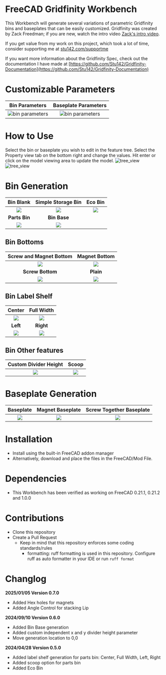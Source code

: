 # FreeCAD Gridfinity Workbench
This Workbench will generate several variations of parametric Gridfinity bins and baseplates that can be easily customized. Gridfinity was created by Zack Freedman; if you are new, watch the intro video [Zack's intro video](https://www.youtube.com/watch?v=ra_9zU-mnl8).

If you get value from my work on this project, which took a lot of time, consider supporting me at [stu142.com/supportme](https://stu142.com/supportme)

If you want more information about the Gridfinity Spec, check out the documentation I have made at [https://github.com/Stu142/Gridfinity-Documentation](https://github.com/Stu142/Gridfinity-Documentation)

# Customizable Parameters
| Bin Parameters | Baseplate Parameters|
|:-----:|:-------:|
|![bin parameters](/Assets/Images/property_view/bin_properties.png)|![bin parameters](/Assets/Images/property_view/baseplate_properties.png)|

# How to Use
Select the bin or baseplate you wish to edit in the feature tree.
Select the Property view tab on the bottom right and change the values. Hit enter or click on the model viewing area to update the model. 
![tree_view](/Assets/Videos/blank_bin_demo.gif)
![tree_view](/Assets/Videos/storage_bin_demo.gif)

# Bin Generation
|Bin Blank | Simple Storage Bin|Eco Bin|
|:-------:|:-------:|:-------:|
| ![](/Assets/Images/Bins/bin_blank.png)|![](/Assets/Images/Bins/simple_storage_bin.png)|![](/Assets/Images/Bins/eco_bin.png)|
|**Parts Bin**|**Bin Base**|
|![](/Assets/Images/Bins/parts_bin.png)|![](/Assets/Images/Bins/bin_base.png)|

## Bin Bottoms
|Screw and Magnet Bottom|Magnet Bottom|
|:-------:|:-------:|
| ![](/Assets/Images/bin_bottoms/screw_magnet_bottom.png)|![](/Assets/Images/bin_bottoms/magnet_bottom.png)|
|**Screw Bottom**|**Plain**|
|![](/Assets/Images/bin_bottoms/screw_bottom.png)|![](/Assets/Images/bin_bottoms/nothing_bottom.png)|

## Bin Label Shelf
|Center|Full Width|
|:-------:|:-------:|
| ![](/Assets/Images/label/center_label.png)|![](/Assets/Images/label/full_width_label.png)|
|**Left**|**Right**|
|![](/Assets/Images/label/left_label.png)|![](/Assets/Images/label/right_label.png)|

## Bin Other features
| Custom Divider Height|Scoop|
|:-------:|:-------:|
| ![](/Assets/Images/divider_height.png)|![](/Assets/Images/scoop.png)|
# Baseplate Generation
|Baseplate | Magnet Baseplate|Screw Together Baseplate|
|:-------:|:-------:|:-------:|
| ![](/Assets/Images/baseplates/baseplate.png)|![](/Assets/Images/baseplates/magnet_baseplate.png)|![](/Assets/Images/baseplates/screw_baseplate.png)|

# Installation
- Install using the built-in FreeCAD addon manager 
- Alternatively, download and place the files in the FreeCAD/Mod File. 

# Dependencies
- This Workbench has been verified as working on FreeCAD 0.21.1, 0.21.2 and 1.0.0

# Contributions
- Clone this repository
- Create a Pull Request
  - Keep in mind that this repository enforces some coding standards/rules
    - formatting: ruff formatting is used in this repository. Configure ruff as auto formatter in your IDE or run `ruff format`

# Changlog
**2025/01/05 Version 0.7.0**
- Added Hex holes for magnets
- Added Angle Control for stacking Lip

**2024/09/10 Version 0.6.0**
- Added Bin Base generation
- Added custom independent x and y divider height parameter
- Move generation location to 0,0

**2024/04/28 Version 0.5.0**
- Added label shelf generation for parts bin: Center, Full Width, Left, Right 
- Added scoop option for parts bin 
- Added Eco Bin 





